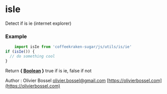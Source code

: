 # isIe

Detect if is ie (internet explorer)

### Example
```js
	import isIe from 'coffeekraken-sugar/js/utils/is/ie'
if (isIe()) {
  // do something cool
}
```
Return **{ [Boolean](https://developer.mozilla.org/fr/docs/Web/JavaScript/Reference/Objets_globaux/Boolean) }** true if is ie, false if not

Author : Olivier Bossel [olivier.bossel@gmail.com](mailto:olivier.bossel@gmail.com) [https://olivierbossel.com](https://olivierbossel.com)